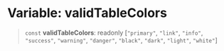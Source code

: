 # Variable: validTableColors

> `const` **validTableColors**: readonly \[`"primary"`, `"link"`, `"info"`, `"success"`, `"warning"`, `"danger"`, `"black"`, `"dark"`, `"light"`, `"white"`\]
